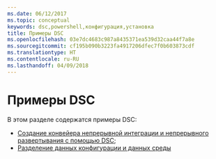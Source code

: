 ```yaml
---
ms.date: 06/12/2017
ms.topic: conceptual
keywords: dsc,powershell,конфигурация,установка
title: Примеры DSC
ms.openlocfilehash: 03e7dc4683c987a8435371ea539d32caa44f7a8e
ms.sourcegitcommit: cf195b090b3223fa4917206dfec7f0b603873cdf
ms.translationtype: HT
ms.contentlocale: ru-RU
ms.lasthandoff: 04/09/2018
---
```

# <a name="dsc-examples"></a>Примеры DSC

В этом разделе содержатся примеры DSC:

- [Создание конвейера непрерывной интеграции и непрерывного развертывания с помощью DSC](dscCiCd.md);
- [Разделение данных конфигурации и данных среды](separatingEnvData.md)
